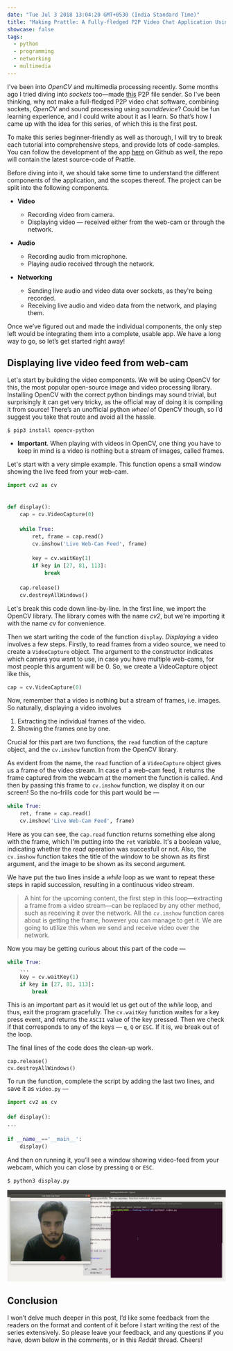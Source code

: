 ```yaml
---
date: "Tue Jul 3 2018 13:04:20 GMT+0530 (India Standard Time)"
title: "Making Prattle: A Fully-fledged P2P Video Chat Application Using Python"
showcase: false
tags:
  - python
  - programming
  - networking
  - multimedia
---
```


I've been into _OpenCV_ and multimedia processing recently. Some months ago I tried diving into _sockets_ too—made [this](https://github.com/SkullTech/PearSend) P2P file sender. So I've been thinking, why not make a full-fledged P2P video chat software, combining sockets, _OpenCV_ and sound processing using _sounddevice_? Could be fun learning experience, and I could write about it as I learn. So that’s how I came up with the idea for this series, of which this is the first post.

To make this series beginner-friendly as well as thorough, I will try to break each tutorial into comprehensive steps, and provide lots of code-samples. You can follow the development of the app [here](https://github.com/SkullTech/Prattle) on Github as well, the repo will contain the latest source-code of Prattle.

Before diving into it, we should take some time to understand the different components of the application, and the scopes thereof. The project can be split into the following components.

- **Video**

  - Recording video from camera.
  - Displaying video — received either from the web-cam or through the network.

- **Audio**

  - Recording audio from microphone.
  - Playing audio received through the network.

- **Networking**
  - Sending live audio and video data over sockets, as they're being recorded.
  - Receiving live audio and video data from the network, and playing them.

Once we’ve figured out and made the individual components, the only step left would be integrating them into a complete, usable app. We have a long way to go, so let’s get started right away!

## Displaying live video feed from web-cam

Let's start by building the video components. We will be using OpenCV for this, the most popular open-source image and video processing library. Installing OpenCV with the correct python bindings may sound trivial, but surprisingly it can get very tricky, as the official way of doing it is compiling it from source! There’s an unofficial python _wheel_ of OpenCV though, so I’d suggest you take that route and avoid all the hassle.

```console
$ pip3 install opencv-python
```

- **Important**. When playing with videos in OpenCV, one thing you have to keep in mind is a video is nothing but a stream of images, called frames.

Let's start with a very simple example. This function opens a small window showing the live feed from your web-cam.

```python
import cv2 as cv


def display():
    cap = cv.VideoCapture(0)

    while True:
        ret, frame = cap.read()
        cv.imshow('Live Web-Cam Feed', frame)

        key = cv.waitKey(1)
        if key in [27, 81, 113]:
            break

    cap.release()
    cv.destroyAllWindows()
```

Let's break this code down line-by-line. In the first line, we import the OpenCV library. The library comes with the name _cv2_, but we're importing it with the name _cv_ for convenience.

Then we start writing the code of the function `display`. _Displaying_ a video involves a few steps. Firstly, to read frames from a video source, we need to create a `VideoCapture` object. The argument to the constructor indicates which camera you want to use, in case you have multiple web-cams, for most people this argument will be 0. So, we create a VideoCapture object like this,

```python
cap = cv.VideoCapture(0)
```

Now, remember that a video is nothing but a stream of frames, i.e. images. So naturally, displaying a video involves

1. Extracting the individual frames of the video.
2. Showing the frames one by one.

Crucial for this part are two functions, the `read` function of the capture object, and the `cv.imshow` function from the OpenCV library.

As evident from the name, the `read` function of a `VideoCapture` object gives us a frame of the video stream. In case of a web-cam feed, it returns the frame captured from the webcam at the moment the function is called. And then by passing this frame to `cv.imshow` function, we display it on our screen! So the no-frills code for this part would be —

```python
while True:
    ret, frame = cap.read()
    cv.imshow('Live Web-Cam Feed', frame)
```

Here as you can see, the `cap.read` function returns something else along with the frame, which I'm putting into the `ret` variable. It's a boolean value, indicating whether the _read_ operation was succesfull or not. Also, the `cv.imshow` function takes the title of the window to be shown as its first argument, and the image to be shown as its second argument.

We have put the two lines inside a _while_ loop as we want to repeat these steps in rapid succession, resulting in a continuous video stream.

> A hint for the upcoming content, the first step in this loop—extracting a frame from a video stream—can be replaced by any other method, such as receiving it over the network. All the `cv.imshow` function cares about is getting the frame, however you can manage to get it. We are going to utilize this when we send and receive video over the network.

Now you may be getting curious about this part of the code —

```python
while True:
    ...
    key = cv.waitKey(1)
    if key in [27, 81, 113]:
        break
```

This is an important part as it would let us get out of the _while_ loop, and thus, exit the program gracefully. The `cv.waitKey` function waites for a key press event, and returns the `ASCII` value of the key pressed. Then we check if that corresponds to any of the keys — `q`, `Q` or `ESC`. If it is, we break out of the loop.

The final lines of the code does the clean-up work.

```python3
cap.release()
cv.destroyAllWindows()
```

To run the function, complete the script by adding the last two lines, and save it as `video.py` —

```python
import cv2 as cv

def display():
...

if __name__=='__main__':
	display()
```

And then on running it, you’ll see a window showing video-feed from your webcam, which you can close by pressing `Q` or `ESC`.

```console
$ python3 display.py
```

![Live web-cam feed using OpenCV](/images/posts/making-prattle-Screenshot-from-2018-07-03-18-12-30.png)

## Conclusion

I won’t delve much deeper in this post, I’d like some feedback from the readers on the format and content of it before I start writing the rest of the series extensively. So please leave your feedback, and any questions if you have, down below in the comments, or in this _Reddit_ thread. Cheers!
